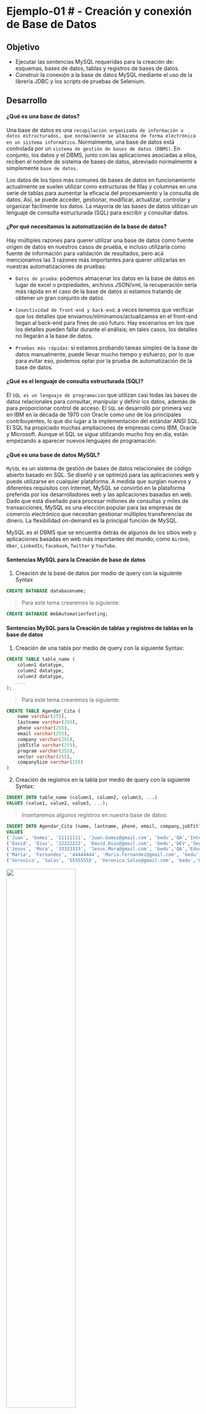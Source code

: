 # Ejemplo-01 # - Creación y conexión de Base de Datos

## Objetivo

- Ejecutar las sentencias MySQL requeridas para la creación de: esquemas, bases de datos, tablas y registros de bases de datos.
- Construir la conexión a la base de datos MySQL mediante el uso de la librería JDBC y los scripts de pruebas de Selenium.

## Desarrollo


#### ¿Qué es una base de datos?

Una base de datos es una `recopilación organizada de información o datos estructurados, que normalmente se almacena de forma electrónica en un sistema informático`. Normalmente, una base de datos está controlada por un `sistema de gestión de bases de datos (DBMS)`. En conjunto, los datos y el DBMS, junto con las aplicaciones asociadas a ellos, reciben el nombre de sistema de bases de datos, abreviado normalmente a simplemente `base de datos`.

Los datos de los tipos más comunes de bases de datos en funcionamiento actualmente se suelen utilizar como estructuras de filas y columnas en una serie de tablas para aumentar la eficacia del procesamiento y la consulta de datos. Así, se puede acceder, gestionar, modificar, actualizar, controlar y organizar fácilmente los datos. La mayoría de las bases de datos utilizan un lenguaje de consulta estructurada (SQL) para escribir y consultar datos.


#### ¿Por qué necesitamos la automatización de la base de datos?

Hay múltiples razones para querer utilizar una base de datos como fuente origen de datos en nuestros casos de prueba, e incluso utilizarla como fuente de información para validación de resultados, pero acá mencionamos las 3 razones más importantes para querer utilizarlas en nuestras automatizaciones de pruebas:

- `Datos de prueba`: podemos almacenar los datos en la base de datos en lugar de excel o propiedades, archivos JSON/xml, la recuperación sería más rápida en el caso de la base de datos si estamos tratando de obtener un gran conjunto de datos.

- `Conectividad de front-end y back-end`: a veces tenemos que verificar que los detalles que enviamos/eliminamos/actualizamos en el front-end llegan al back-end para fines de uso futuro. Hay escenarios en los que los detalles pueden fallar durante el análisis; en tales casos, los detalles no llegarán a la base de datos.

- `Pruebas más rápidas`: si estamos probando tareas simples de la base de datos manualmente, puede llevar mucho tiempo y esfuerzo, por lo que para evitar eso, podemos optar por la prueba de automatización de la base de datos.


#### ¿Qué es el lenguaje de consulta estructurada (SQL)?

El `SQL es un lenguaje de programación` que utilizan casi todas las bases de datos relacionales para consultar, manipular y definir los datos, además de para proporcionar control de acceso. El `SQL` se desarrolló por primera vez en IBM en la década de 1970 con Oracle como uno de los principales contribuyentes, lo que dio lugar a la implementación del estándar ANSI SQL. El SQL ha propiciado muchas ampliaciones de empresas como IBM, Oracle y Microsoft. Aunque el SQL se sigue utilizando mucho hoy en día, están empezando a aparecer nuevos lenguajes de programación.

#### ¿Qué es una base de datos MySQL?

`MySQL` es un sistema de gestión de bases de datos relacionales de código abierto basado en SQL. Se diseñó y se optimizó para las aplicaciones web y puede utilizarse en cualquier plataforma. A medida que surgían nuevos y diferentes requisitos con Internet, MySQL se convirtió en la plataforma preferida por los desarrolladores web y las aplicaciones basadas en web. Dado que está diseñado para procesar millones de consultas y miles de transacciones, MySQL es una elección popular para las empresas de comercio electrónico que necesitan gestionar múltiples transferencias de dinero. La flexibilidad on-demand es la principal función de MySQL.

MySQL es el DBMS que se encuentra detrás de algunos de los sitios web y aplicaciones basadas en web más importantes del mundo, como `Airbnb`, `Uber`, `LinkedIn`, `Facebook`, `Twitter` y `YouTube`.


#### Sentencias MySQL para la Creación de base de datos

1. Creación de la base de datos por medio de query con la siguiente Syntax

```SQL
CREATE DATABASE databasename;
```
> Para este tema crearemos la siguiente:

```SQL
CREATE DATABASE WebAutomationTesting;
```

#### Sentencias MySQL para la Creación de tablas y registros de tablas en la base de datos
1. Creación de una tabla por medio de query con la siguiente Syntax:

```SQL
CREATE TABLE table_name (
	column1 datatype,
	column2 datatype,
	column3 datatype,
   ....
);
```

> Para este tema crearemos la siguiente:

```SQL
CREATE TABLE Agendar_Cita (
	name varchar(255),
	lastname varchar(255),
	phone varchar(255),
	email varchar(255),
	company varchar(255),
    jobTitle varchar(255),
    program varchar(255),
    sector varchar(255),
    companySize varchar(255)
)
```

2. Creación de registros en la tabla por medio de query con la siguiente Syntax:

```SQL
INSERT INTO table_name (column1, column2, column3, ...)
VALUES (value1, value2, value3, ...);
```

> Insertaremos algunos registros en nuestra base de datos:

```SQL
INSERT INTO Agendar_Cita (name, lastname, phone, email, company,jobTitle,program,sector,companySize)
VALUES 
('Juan', 'Gomez', '11111111', 'Juan.Gomez@gmail.com', 'bedu','QA','Internet','1 a 50 empleados','Web Automation Testing'),
('David', 'Diaz', '22222222', 'David.Diaz@gmail.com', 'bedu','DEV','Seguros','1 a 50 empleados','Web Automation Testing'),
('Jesus', 'Mora', '33333333', 'Jesus.Mora@gmail.com', 'bedu','QA','Educación','1 a 50 empleados','Web Automation Testing'),
('Maria', 'Fernandez', '44444444', 'Maria.Fernandez@gmail.com', 'bedu','QA','Servicios Financieros','1 a 50 empleados','Web Automation Testing'),
('Veronica', 'Salas', '55555555', 'Veronica.Salas@gmail.com', 'bedu','QA','Consultoría','1 a 50 empleados','Web Automation Testing')
```
<img src="assets/agendar_cita.png" width="60%"> 


#### Conexión a la base de datos con Selenium

1. Ingresar la dependencia al archivo POM.xml https://mvnrepository.com/artifact/mysql/mysql-connector-java

```XML
<!-- https://mvnrepository.com/artifact/mysql/mysql-connector-java -->
<dependency>
    <groupId>mysql</groupId>
    <artifactId>mysql-connector-java</artifactId>
    <version>8.0.28</version>
</dependency>
```
> La dependencia `mysql-connector-java` funciona como puente entre el servidor MySQL y los programas escritos en diferentes lenguajes de programación como Java, C#, Python, Node JS, etc. Es decir, este conector ofrece una interfaz para ejecutar una consulta MySQL en el servidor.

2. Crea una clase llamada `DataDrivenTestingUsingDataBase`

```Java
package tests;

import java.sql.Connection;
import java.sql.DriverManager;
import java.sql.Statement;
import org.testng.annotations.AfterTest;
import org.testng.annotations.BeforeTest;
import org.testng.annotations.Test;

public class DataDrivenTestingUsingDataBase {
	// Creación del object de conexión
	static Connection con = null;

	// Creación del object Statement
	private static Statement stmt;

	// Creación de Constantes para la conexión a la Base de Datos
	public static String DB_URL = "jdbc:mysql://localhost:3306/WebAutomationTesting";
	public static String DB_USER = "root";
	public static String DB_PASSWORD = "pass_root";

	@BeforeTest
	public void setUp() throws Exception {
		try {
			// Conexión a la Base de Datos
			String dbClass = "com.mysql.cj.jdbc.Driver";
			Class.forName(dbClass);
			Connection con = DriverManager.getConnection(DB_URL, DB_USER, DB_PASSWORD);

			// Statement object para enviar la declaración SQL a la base de datos
			stmt = con.createStatement();

		} catch (Exception e) {
			e.printStackTrace();
		}
	}

	@Test
	public void test() {

	}

	@AfterTest
	public void tearDown() {

	}

}

```

`Pro-tip`: en este ejemplo debes colocar la contraseña de tu usuario root.

En conclusión la conexión a la base de datos se hace mediante la librería JDBC para mysql:

<img src="assets/jdbc.png" width="60%"> 

Haciendo posible que la clase java se conecte a la base de datos, recupere datos de la base de datos o, de hecho, realice cualquiera de las operaciones `CRUD (Create, Read, Update, Delete)` , manipule los datos resultantes y cierre la conexión. Mediante los siguientes pasos:

1. Conexión a la base de datos utilizando el método `getConnection()`.

```Java
public static String DB_URL = "jdbc:mysql://localhost:3306/db_name";
public static String DB_USER = "root";
public static String DB_PASSWORD = "root_pass";
String dbClass = "com.mysql.cj.jdbc.Driver";
Class.forName(dbClass);
Connection con = DriverManager.getConnection(DB_URL, DB_USER, DB_PASSWORD);
```

Donde:

```Java
String dbClass = "com.mysql.cj.jdbc.Driver";
Class.forName(dbClass);
```
> El rol de `Class.forName()` es requerir que la `Java Virtual Machine` encuentre y cargue la clase especificada.


```Java
public static String DB_URL = "jdbc:mysql://localhost:3306/db_name";
public static String DB_USER = "root";
public static String DB_PASSWORD = "root_pass";
Connection con = DriverManager.getConnection(DB_URL, DB_USER, DB_PASSWORD);
```
> El método de la clase Java DriverManager se encarga de establecer una conexión con la base de datos utilizando la URL de la base de datos dada, usuario y password.

> ¡Cuidado!: DB_PASSWORD debe contener la contraseña del usuario root configurado en la instalación de MySQL.

2. Finalmente la consulta a la base de datos utilizando el objeto de Statement.

```Java
stmt = con.createStatement();
```
> El método `createStatement()` se utiliza para crear un objeto que modela una sentencia SQL. Es un objeto del tipo de una clase que implementa la interfaz `Statement`, y provee la infraestructura para ejecutar sentencias SQL sobre una conexión con una base de datos.
